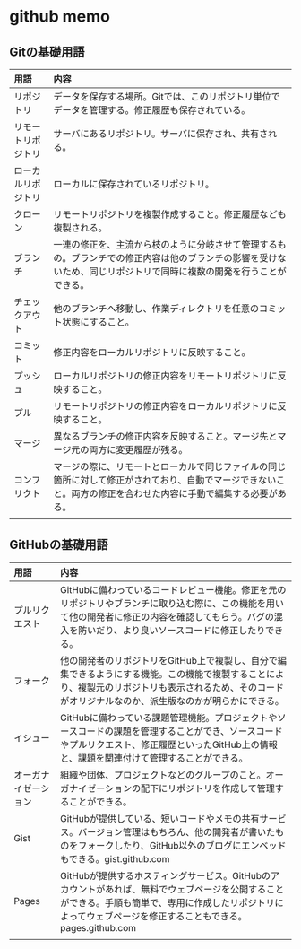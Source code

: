 # github memo
## Gitの基礎用語

|用語|内容|
|:--|:--|
|リポジトリ|データを保存する場所。Gitでは、このリポジトリ単位でデータを管理する。修正履歴も保存されている。|
|リモートリポジトリ|サーバにあるリポジトリ。サーバに保存され、共有される。|
|ローカルリポジトリ|ローカルに保存されているリポジトリ。|
|クローン|リモートリポジトリを複製作成すること。修正履歴なども複製される。|
|ブランチ|一連の修正を、主流から枝のように分岐させて管理するもの。ブランチでの修正内容は他のブランチの影響を受けないため、同じリポジトリで同時に複数の開発を行うことができる。|
|チェックアウト|他のブランチへ移動し、作業ディレクトリを任意のコミット状態にすること。|
|コミット|修正内容をローカルリポジトリに反映すること。|
|プッシュ|ローカルリポジトリの修正内容をリモートリポジトリに反映すること。|
|プル|リモートリポジトリの修正内容をローカルリポジトリに反映すること。|
|マージ|異なるブランチの修正内容を反映すること。マージ先とマージ元の両方に変更履歴が残る。|
|コンフリクト|マージの際に、リモートとローカルで同じファイルの同じ箇所に対して修正がされており、自動でマージできないこと。両方の修正を合わせた内容に手動で編集する必要がある。|
|||

## GitHubの基礎用語

|用語|内容|
|:--|:--|
|プルリクエスト|GitHubに備わっているコードレビュー機能。修正を元のリポジトリやブランチに取り込む際に、この機能を用いて他の開発者に修正の内容を確認してもらう。バグの混入を防いだり、より良いソースコードに修正したりできる。|
|フォーク|他の開発者のリポジトリをGitHub上で複製し、自分で編集できるようにする機能。この機能で複製することにより、複製元のリポジトリも表示されるため、そのコードがオリジナルなのか、派生版なのかが明らかにできる。|
|イシュー|GitHubに備わっている課題管理機能。プロジェクトやソースコードの課題を管理することができ、ソースコードやプルリクエスト、修正履歴といったGitHub上の情報と、課題を関連付けて管理することができる。|
|オーガナイゼーション|組織や団体、プロジェクトなどのグループのこと。オーガナイゼーションの配下にリポジトリを作成して管理することができる。|
|Gist|GitHubが提供している、短いコードやメモの共有サービス。バージョン管理はもちろん、他の開発者が書いたものをフォークしたり、GitHub以外のブログにエンベッドもできる。gist.github.com|
|Pages|GitHubが提供するホスティングサービス。GitHubのアカウントがあれば、無料でウェブページを公開することができる。手順も簡単で、専用に作成したリポジトリによってウェブページを修正することもできる。pages.github.com|
|||




